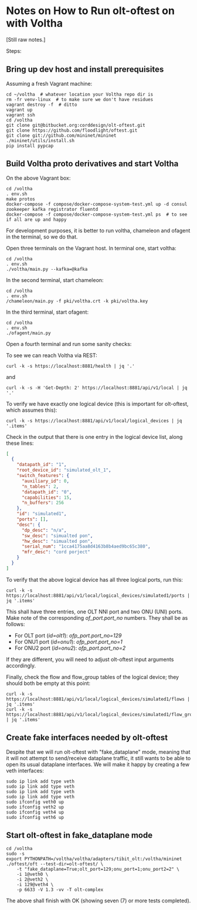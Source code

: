 # Notes on How to Run olt-oftest on with Voltha

[Still raw notes.]

Steps:

## Bring up dev host and install prerequisites

Assuming a fresh Vagrant machine:

```shell
cd ~/voltha  # whatever location your Voltha repo dir is
rm -fr venv-linux  # to make sure we don't have residues
vagrant destroy -f  # ditto
vagrant up
vagrant ssh
cd /voltha
git clone git@bitbucket.org:corddesign/olt-oftest.git
git clone https://github.com/floodlight/oftest.git
git clone git://github.com/mininet/mininet
./mininet/utils/install.sh
pip install pypcap
```

## Build Voltha proto derivatives and start Voltha

On the above Vagrant box:

```shell
cd /voltha
. env.sh
make protos
docker-compose -f compose/docker-compose-system-test.yml up -d consul zookeeper kafka registrator fluentd
docker-compose -f compose/docker-compose-system-test.yml ps  # to see if all are up and happy
```

For development purposes, it is better to run voltha, chameleon and ofagent in the terminal, so we do that.

Open three terminals on the Vagrant host. In terminal one, start voltha:

```shell
cd /voltha
. env.sh
./voltha/main.py --kafka=@kafka
```

In the second terminal, start chameleon:

```shell
cd /voltha
. env.sh
/chameleon/main.py -f pki/voltha.crt -k pki/voltha.key
```

In the third terminal, start ofagent:

```shell
cd /voltha
. env.sh
./ofagent/main.py
```

Open a fourth terminal and run some sanity checks:

To see we can reach Voltha via REST:

```shell
curl -k -s https://localhost:8881/health | jq '.'
```

and

```shell
curl -k -s -H 'Get-Depth: 2' https://localhost:8881/api/v1/local | jq '.'
```

To verify we have exactly one logical device (this is important for olt-oftest, which assumes this):

```shell
curl -k -s https://localhost:8881/api/v1/local/logical_devices | jq '.items'
```

Check in the output that there is one entry in the logical device list, along these lines:

```json
[
  {
    "datapath_id": "1",
    "root_device_id": "simulated_olt_1",
    "switch_features": {
      "auxiliary_id": 0,
      "n_tables": 2,
      "datapath_id": "0",
      "capabilities": 15,
      "n_buffers": 256
    },
    "id": "simulated1",
    "ports": [],
    "desc": {
      "dp_desc": "n/a",
      "sw_desc": "simualted pon",
      "hw_desc": "simualted pon",
      "serial_num": "1cca4175aa8d4163b8b4aed9bc65c380",
      "mfr_desc": "cord porject"
    }
  }
]
```

To verify that the above logical device has all three logical ports, run this:

```shell
curl -k -s https://localhost:8881/api/v1/local/logical_devices/simulated1/ports | jq '.items'
```

This shall have three entries, one OLT NNI port and two ONU (UNI) ports. Make note of the corresponding *of_port.port_no* numbers. They shall be as follows:

* For OLT port (*id=olt1*): *ofp_port.port_no=129*
* For ONU1 port (*id=onu1*): *ofp_port.port_no=1*
* For ONU2 port (*id=onu2*): *ofp_port.port_no=2*

If they are different, you will need to adjust olt-oftest input arguments accordingly.

Finally, check the flow and flow_group tables of the logical device; they should both be empty at this point:

```shell
curl -k -s https://localhost:8881/api/v1/local/logical_devices/simulated1/flows | jq '.items'
curl -k -s https://localhost:8881/api/v1/local/logical_devices/simulated1/flow_groups | jq '.items'
```

## Create fake interfaces needed by olt-oftest

Despite that we will run olt-oftest with "fake_dataplane" mode, meaning that it will not attempt to send/receive dataplane traffic, it still wants to be able to open its usual dataplane interfaces. We will make it happy by creating a few veth interfaces:

```shell
sudo ip link add type veth
sudo ip link add type veth
sudo ip link add type veth
sudo ip link add type veth
sudo ifconfig veth0 up
sudo ifconfig veth2 up
sudo ifconfig veth4 up
sudo ifconfig veth6 up
```

## Start olt-oftest in fake_dataplane mode

```shell
cd /voltha
sudo -s
export PYTHONPATH=/voltha/voltha/adapters/tibit_olt:/voltha/mininet
./oftest/oft --test-dir=olt-oftest/ \
    -t "fake_dataplane=True;olt_port=129;onu_port=1;onu_port2=2" \
    -i 1@veth0 \
    -i 2@veth2 \
    -i 129@veth4 \
    -p 6633 -V 1.3 -vv -T olt-complex
```

The above shall finish with OK (showing seven (7) or more tests completed).

